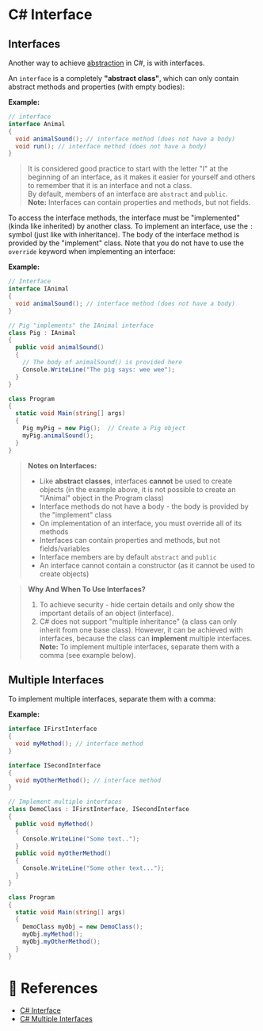 # C# Interface

## Interfaces

Another way to achieve [abstraction](./cs-abstraction.md) in C#, is with interfaces.

An `interface` is a completely **"abstract class"**, which can only contain abstract methods and properties (with empty bodies):

**Example:**

```cs
// interface
interface Animal
{
  void animalSound(); // interface method (does not have a body)
  void run(); // interface method (does not have a body)
}
```

> It is considered good practice to start with the letter "I" at the beginning of an interface, as it makes it easier for yourself and others to remember that it is an interface and not a class.<br>By default, members of an interface are `abstract` and `public`.<br>**Note:** Interfaces can contain properties and methods, but not fields.

To access the interface methods, the interface must be "implemented" (kinda like inherited) by another class. To implement an interface, use the `:` symbol (just like with inheritance). The body of the interface method is provided by the "implement" class. Note that you do not have to use the `override` keyword when implementing an interface:

**Example:**

```cs
// Interface
interface IAnimal
{
  void animalSound(); // interface method (does not have a body)
}

// Pig "implements" the IAnimal interface
class Pig : IAnimal
{
  public void animalSound()
  {
    // The body of animalSound() is provided here
    Console.WriteLine("The pig says: wee wee");
  }
}

class Program
{
  static void Main(string[] args)
  {
    Pig myPig = new Pig();  // Create a Pig object
    myPig.animalSound();
  }
}
```

> **Notes on Interfaces:**
>
> - Like **abstract classes**, interfaces **cannot** be used to create objects (in the example above, it is not possible to create an "IAnimal" object in the Program class)
> - Interface methods do not have a body - the body is provided by the "implement" class
> - On implementation of an interface, you must override all of its methods
> - Interfaces can contain properties and methods, but not fields/variables
> - Interface members are by default `abstract` and `public`
> - An interface cannot contain a constructor (as it cannot be used to create objects)

> **Why And When To Use Interfaces?**
>
> 1. To achieve security - hide certain details and only show the important details of an object (interface).
> 2. C# does not support "multiple inheritance" (a class can only inherit from one base class). However, it can be achieved with interfaces, because the class can **implement** multiple interfaces. **Note:** To implement multiple interfaces, separate them with a comma (see example below).

## Multiple Interfaces

To implement multiple interfaces, separate them with a comma:

**Example:**

```cs
interface IFirstInterface
{
  void myMethod(); // interface method
}

interface ISecondInterface
{
  void myOtherMethod(); // interface method
}

// Implement multiple interfaces
class DemoClass : IFirstInterface, ISecondInterface
{
  public void myMethod()
  {
    Console.WriteLine("Some text..");
  }
  public void myOtherMethod()
  {
    Console.WriteLine("Some other text...");
  }
}

class Program
{
  static void Main(string[] args)
  {
    DemoClass myObj = new DemoClass();
    myObj.myMethod();
    myObj.myOtherMethod();
  }
}
```

# 📜 References

- [C# Interface](https://www.w3schools.com/cs/cs_interface.php)
- [C# Multiple Interfaces](https://www.w3schools.com/cs/cs_interface_multi.php)
